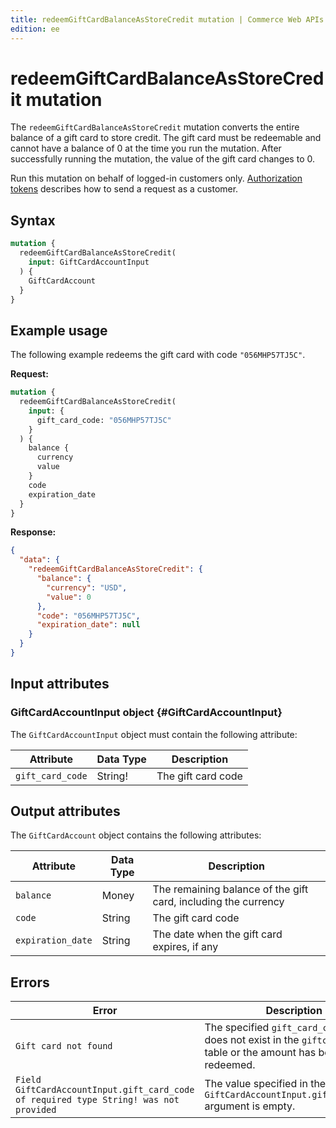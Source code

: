 ```yaml
---
title: redeemGiftCardBalanceAsStoreCredit mutation | Commerce Web APIs
edition: ee
---
```


# redeemGiftCardBalanceAsStoreCredit mutation

The `redeemGiftCardBalanceAsStoreCredit` mutation converts the entire balance of a gift card to store credit. The gift card must be redeemable and cannot have a balance of 0 at the time you run the mutation. After successfully running the mutation, the value of the gift card changes to 0.

<InlineAlert variant="info" slots="text" />

Run this mutation on behalf of logged-in customers only. [Authorization tokens](../../../usage/authorization-tokens.md) describes how to send a request as a customer.

## Syntax

```graphql
mutation {
  redeemGiftCardBalanceAsStoreCredit(
    input: GiftCardAccountInput
  ) {
    GiftCardAccount
  }
}
```

## Example usage

The following example redeems the gift card with code `"056MHP57TJ5C"`.

**Request:**

```graphql
mutation {
  redeemGiftCardBalanceAsStoreCredit(
    input: {
      gift_card_code: "056MHP57TJ5C"
    }
  ) {
    balance {
      currency
      value
    }
    code
    expiration_date
  }
}
```

**Response:**

```json
{
  "data": {
    "redeemGiftCardBalanceAsStoreCredit": {
      "balance": {
        "currency": "USD",
        "value": 0
      },
      "code": "056MHP57TJ5C",
      "expiration_date": null
    }
  }
}
```

## Input attributes

### GiftCardAccountInput object {#GiftCardAccountInput}

The `GiftCardAccountInput` object must contain the following attribute:

Attribute | Data Type | Description
--- | --- | ---
`gift_card_code` | String! | The gift card code

## Output attributes

The `GiftCardAccount` object contains the following attributes:

Attribute |  Data Type | Description
--- | --- | ---
`balance` | Money | The remaining balance of the gift card, including the currency
`code` | String | The gift card code
`expiration_date` | String | The date when the gift card expires, if any

## Errors

Error | Description
--- | ---
`Gift card not found` | The specified `gift_card_code` value does not exist in the `giftcardaccount` table or the amount has been already redeemed.
`Field GiftCardAccountInput.gift_card_code of required type String! was not provided` | The value specified in the `GiftCardAccountInput.gift_card_code` argument is empty.
